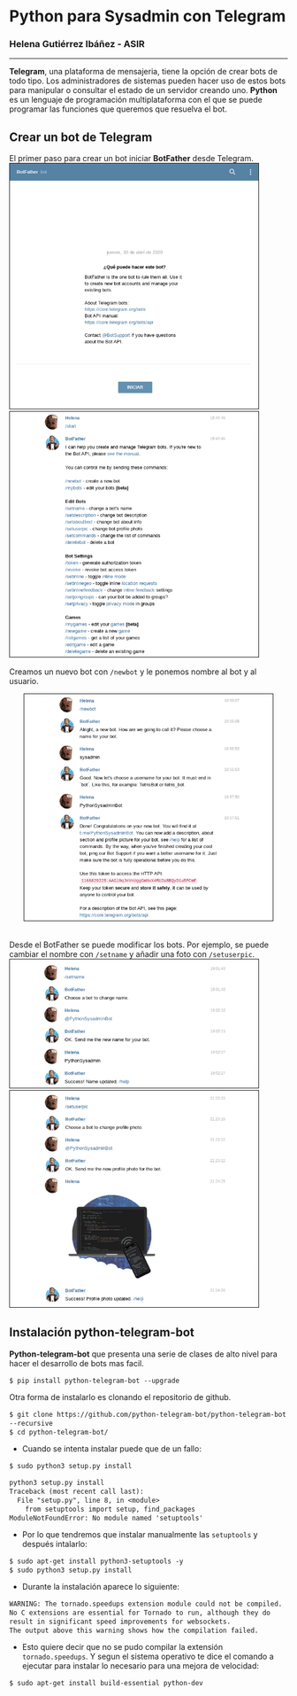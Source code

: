 # Python para Sysadmin con Telegram
### Helena Gutiérrez Ibáñez - ASIR
---
**Telegram**, una plataforma de mensajeria, tiene la opción de crear bots de todo tipo. Los administradores de sistemas pueden hacer uso de estos bots para manipular o consultar el estado de un servidor creando uno. **Python** es un lenguaje de programación multiplataforma con el que se puede programar las funciones que queremos que resuelva el bot.

## Crear un bot de Telegram

El primer paso para crear un bot iniciar **BotFather** desde Telegram.<br>
<img src="https://github.com/helee18/python_sysadmin/blob/master/images/01_conectar_botfather.png" alt="BotFather" width="450" border="1"/>
<img src="https://github.com/helee18/python_sysadmin/blob/master/images/02_start_botfather.png" alt="start" width="450" border="1"/><br>

Creamos un nuevo bot con `/newbot` y le ponemos nombre al bot y al usuario.<br>
<center><img src="https://github.com/helee18/python_sysadmin/blob/master/images//03_nombre_bot.png" alt="newbot" width="450" border="1"/></center><br>

Desde el BotFather se puede modificar los bots. Por ejemplo, se puede cambiar el nombre con `/setname` y añadir una foto con `/setuserpic`.<br>
<img src="https://github.com/helee18/python_sysadmin/blob/master/images/04_cambio_nombre.png" alt="setname" width="450" border="1"/>
<img src="https://github.com/helee18/python_sysadmin/blob/master/images/05_cambio_foto.png" alt="BotFather" width="450" border="1"/>

## Instalación python-telegram-bot

**Python-telegram-bot** que presenta una serie de clases de alto nivel para hacer el desarrollo de bots mas facil.
```
$ pip install python-telegram-bot --upgrade
```

Otra forma de instalarlo es clonando el repositorio de github.
```
$ git clone https://github.com/python-telegram-bot/python-telegram-bot --recursive
$ cd python-telegram-bot/
```
- Cuando se intenta instalar puede que de un fallo:
```
$ sudo python3 setup.py install
```
```
python3 setup.py install
Traceback (most recent call last):
  File "setup.py", line 8, in <module>
    from setuptools import setup, find_packages
ModuleNotFoundError: No module named 'setuptools'
```
- Por lo que tendremos que instalar manualmente las `setuptools` y después intalarlo:
```
$ sudo apt-get install python3-setuptools -y
$ sudo python3 setup.py install
```
- Durante la instalación aparece lo siguiente:
```
WARNING: The tornado.speedups extension module could not be compiled. No C extensions are essential for Tornado to run, although they do result in significant speed improvements for websockets.
The output above this warning shows how the compilation failed.
```
- Esto quiere decir que no se pudo compilar la extensión `tornado.speedups`.
Y segun el sistema operativo te dice el comando a ejecutar para instalar lo necesario para una mejora de velocidad:
```
$ sudo apt-get install build-essential python-dev
```
